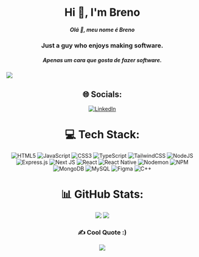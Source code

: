 <h1 align="center">Hi 👋, I'm Breno</h1>
<h5 align="center">Olá 👋, meu nome é Breno</h5>
<h3 align="center">Just a guy who enjoys making software.</h3>
<h5 align="center">Apenas um cara que gosta de fazer software.</h5>

[![](https://visitcount.itsvg.in/api?id=bmp29&icon=0&color=10)](https://visitcount.itsvg.in)

<div align="center">
  
## 🌐 Socials:
[![LinkedIn](https://img.shields.io/badge/LinkedIn-%230077B5.svg?logo=linkedin&logoColor=white)](https://linkedin.com/in/breno-maitano-pereira-78a8b9181) 

# 💻 Tech Stack:
![HTML5](https://img.shields.io/badge/html5-%23E34F26.svg?style=flat&logo=html5&logoColor=white) 
![JavaScript](https://img.shields.io/badge/javascript-%23323330.svg?style=flat&logo=javascript&logoColor=%23F7DF1E) 
![CSS3](https://img.shields.io/badge/css3-%231572B6.svg?style=flat&logo=css3&logoColor=white) 
![TypeScript](https://img.shields.io/badge/typescript-%23007ACC.svg?style=flat&logo=typescript&logoColor=white)
![TailwindCSS](https://img.shields.io/badge/tailwindcss-%2338B2AC.svg?style=flat&logo=tailwind-css&logoColor=white)
![NodeJS](https://img.shields.io/badge/node.js-6DA55F?style=flat&logo=node.js&logoColor=white)
![Express.js](https://img.shields.io/badge/express.js-%23404d59.svg?style=flat&logo=express&logoColor=%2361DAFB)
![Next JS](https://img.shields.io/badge/Next-black?style=for-the-badge&logo=next.js&logoColor=white)
![React](https://img.shields.io/badge/react-%2320232a.svg?style=flat&logo=react&logoColor=%2361DAFB) 
![React Native](https://img.shields.io/badge/react_native-%2320232a.svg?style=flat&logo=react&logoColor=%2361DAFB)
![Nodemon](https://img.shields.io/badge/NODEMON-%23323330.svg?style=flat&logo=nodemon&logoColor=%BBDEAD) 
![NPM](https://img.shields.io/badge/NPM-%23CB3837.svg?style=flat&logo=npm&logoColor=white) 
![MongoDB](https://img.shields.io/badge/MongoDB-%234ea94b.svg?style=flat&logo=mongodb&logoColor=white)
![MySQL](https://img.shields.io/badge/mysql-4479A1.svg?style=flat&logo=mysql&logoColor=white) 
![Figma](https://img.shields.io/badge/figma-%23F24E1E.svg?style=flat&logo=figma&logoColor=white)
![C++](https://img.shields.io/badge/c++-%2300599C.svg?style=flat&logo=c%2B%2B&logoColor=white) 

# 📊 GitHub Stats:
![](https://github-readme-stats.vercel.app/api?username=bmp29&theme=radical&hide_border=false&include_all_commits=true&count_private=true)
![](https://github-readme-stats.vercel.app/api/top-langs/?username=bmp29&theme=radical&hide_border=false&include_all_commits=true&count_private=true&layout=compact)

### ✍️ Cool Quote :)
![](https://quotes-github-readme.vercel.app/api?type=horizontal&theme=radical)

</div>
